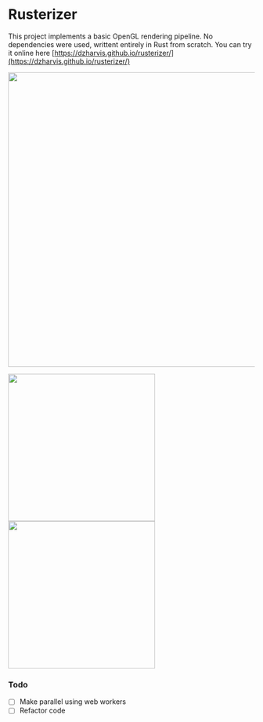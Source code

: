 # Rusterizer
This project implements a basic OpenGL rendering pipeline. 
No dependencies were used, writtent entirely in Rust from scratch.
You can try it online here [https://dzharvis.github.io/rusterizer/](https://dzharvis.github.io/rusterizer/)

<img src="img/1.png" width="600"/>
<p float="left">
  <img src="img/3.png" width="300"/>
  <img src="img/2.png" width="300"/>
</p>


### Todo
 - [ ] Make parallel using web workers
 - [ ] Refactor code 